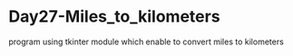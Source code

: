 # Day27-Miles_to_kilometers
program using tkinter module which enable to convert miles to kilometers
